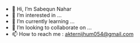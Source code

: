 - 👋 Hi, I’m Sabequn Nahar
- 👀 I’m interested in ...
- 🌱 I’m currently learning ...
- 💞️ I’m looking to collaborate on ...
- 📫 How to reach me : akternijhum054@gmail.com

<!---
sabequnnaharnijhum3050/sabequnnaharnijhum3050 is a ✨ special ✨ repository because its `README.md` (this file) appears on your GitHub profile.
You can click the Preview link to take a look at your changes.
--->
